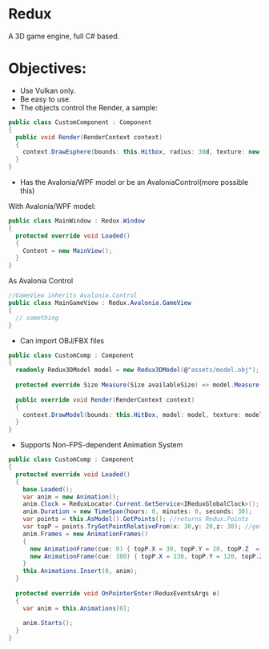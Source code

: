 # Redux
A 3D game engine, full C# based.

# Objectives:

- Use Vulkan only.
- Be easy to use.
- The objects control the Render, a sample:
```C#
public class CustomComponent : Component
{
  public void Render(RenderContext context)
  {
    context.DrawEsphere(bounds: this.Hitbox, radius: 30d, texture: new ImageTexture(@"Assets/Image.png"));
  }
}
```

- Has the Avalonia/WPF model or be an AvaloniaControl(more possible this)
 
With Avalonia/WPF model:
```c#
public class MainWindow : Redux.Window
{
  protected override void Loaded()
  {
    Content = new MainView();
  }
}
```
As Avalonia Control
```c#
//GameView inherits Avalonia.Control
public class MainGameView : Redux.Avalonia.GameView
{
  // something
}
```

- Can import OBJ/FBX files
```c#
public class CustomComp : Component
{
  readonly Redux3DModel model = new Redux3DModel(@"assets/model.obj");
  
  protected override Size Measure(Size availableSize) => model.Measure(avaiableSize);
  
  public override void Render(RenderContext context)
  {
    context.DrawModel(bounds: this.HitBox, model: model, texture: model.Texture);
  }
}
```
- Supports Non-FPS-dependent Animation System
```c#
public class CustomComp : Component
{
  protected override void Loaded()
  {
    base.Loaded();
    var anim = new Animation();
    anim.Clock = ReduxLocator.Current.GetService<IReduxGlobalClock>();
    anim.Duration = new TimeSpan(hours: 0, minutes: 0, seconds: 30);
    var points = this.AsModel().GetPoints(); //returns Redux.Points
    var topP = points.TryGetPointRelativeFrom(x: 30,y: 20,z: 30); //get a point if that exist, if not, creates a new point.
    anim.Frames = new AnimationFrames()
    {
      new AnimationFrame(cue: 0) { topP.X = 30, topP.Y = 20, topP.Z  = 30  },
      new AnimationFrame(cue: 100) { topP.X = 130, topP.Y = 120, topP.Z  = 130  }
    }
    this.Animations.Insert(0, anim);
  }
  
  protected override void OnPointerEnter(ReduxEventsArgs e)
  {
    var anim = this.Animations[0];
    
    anim.Starts();
  }
}
```
